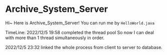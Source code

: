 # Archive_System_Server
Hi~ Here is Archive_System_Server!
You can run me by `HelloWorld.java`

TimeLine:
2022/12/5 19:58 completed the thread pool So now I can deal with more than 1 thread simultaneously in order.

2022/12/5 23:32 linked the whole process from client to server to database.
